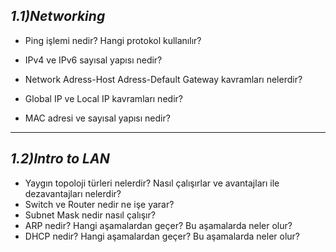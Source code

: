 ## *1.1)Networking*

- Ping işlemi nedir? Hangi protokol kullanılır?

- IPv4 ve IPv6 sayısal yapısı nedir?

- Network Adress-Host Adress-Default Gateway kavramları nelerdir?

- Global IP ve Local IP kavramları nedir?

- MAC adresi ve sayısal yapısı nedir?

---

## *1.2)Intro to LAN*

- Yaygın topoloji türleri nelerdir? Nasıl çalışırlar ve avantajları ile dezavantajları nelerdir?
- Switch ve Router nedir ne işe yarar?
- Subnet Mask nedir nasıl çalışır?
- ARP nedir? Hangi aşamalardan geçer? Bu aşamalarda neler olur?
- DHCP nedir? Hangi aşamalardan geçer? Bu aşamalarda neler olur?